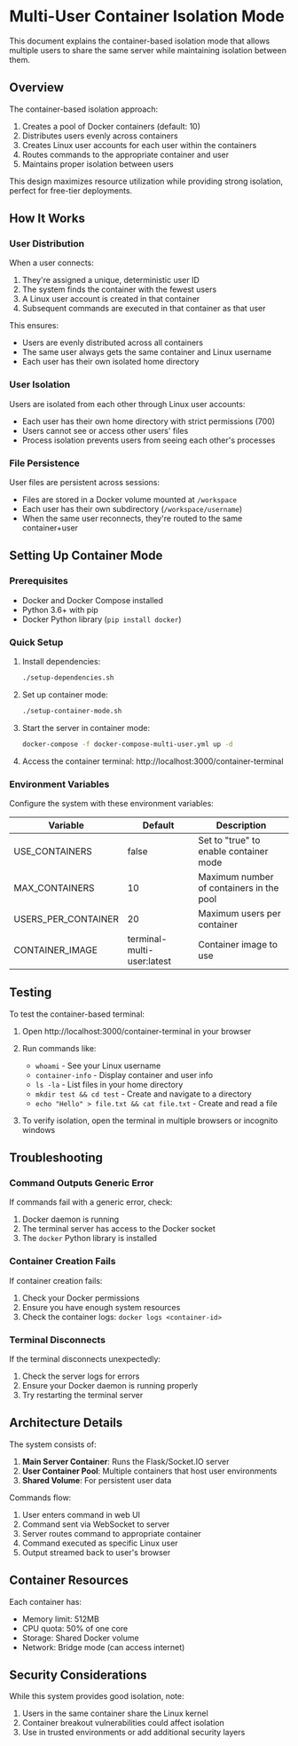 # Multi-User Container Isolation Mode

This document explains the container-based isolation mode that allows multiple users to share the same server while maintaining isolation between them.

## Overview

The container-based isolation approach:

1. Creates a pool of Docker containers (default: 10)
2. Distributes users evenly across containers
3. Creates Linux user accounts for each user within the containers
4. Routes commands to the appropriate container and user
5. Maintains proper isolation between users

This design maximizes resource utilization while providing strong isolation, perfect for free-tier deployments.

## How It Works

### User Distribution

When a user connects:
1. They're assigned a unique, deterministic user ID
2. The system finds the container with the fewest users
3. A Linux user account is created in that container 
4. Subsequent commands are executed in that container as that user

This ensures:
- Users are evenly distributed across all containers
- The same user always gets the same container and Linux username
- Each user has their own isolated home directory

### User Isolation

Users are isolated from each other through Linux user accounts:
- Each user has their own home directory with strict permissions (700)
- Users cannot see or access other users' files
- Process isolation prevents users from seeing each other's processes

### File Persistence

User files are persistent across sessions:
- Files are stored in a Docker volume mounted at `/workspace`
- Each user has their own subdirectory (`/workspace/username`)
- When the same user reconnects, they're routed to the same container+user

## Setting Up Container Mode

### Prerequisites

- Docker and Docker Compose installed
- Python 3.6+ with pip
- Docker Python library (`pip install docker`)

### Quick Setup

1. Install dependencies:
   ```bash
   ./setup-dependencies.sh
   ```

2. Set up container mode:
   ```bash
   ./setup-container-mode.sh
   ```

3. Start the server in container mode:
   ```bash
   docker-compose -f docker-compose-multi-user.yml up -d
   ```

4. Access the container terminal:
   http://localhost:3000/container-terminal

### Environment Variables

Configure the system with these environment variables:

| Variable | Default | Description |
|----------|---------|-------------|
| USE_CONTAINERS | false | Set to "true" to enable container mode |
| MAX_CONTAINERS | 10 | Maximum number of containers in the pool |
| USERS_PER_CONTAINER | 20 | Maximum users per container |
| CONTAINER_IMAGE | terminal-multi-user:latest | Container image to use |

## Testing

To test the container-based terminal:

1. Open http://localhost:3000/container-terminal in your browser
2. Run commands like:
   - `whoami` - See your Linux username
   - `container-info` - Display container and user info
   - `ls -la` - List files in your home directory
   - `mkdir test && cd test` - Create and navigate to a directory
   - `echo "Hello" > file.txt && cat file.txt` - Create and read a file

3. To verify isolation, open the terminal in multiple browsers or incognito windows

## Troubleshooting

### Command Outputs Generic Error

If commands fail with a generic error, check:
1. Docker daemon is running
2. The terminal server has access to the Docker socket
3. The `docker` Python library is installed

### Container Creation Fails

If container creation fails:
1. Check your Docker permissions
2. Ensure you have enough system resources
3. Check the container logs: `docker logs <container-id>`

### Terminal Disconnects

If the terminal disconnects unexpectedly:
1. Check the server logs for errors
2. Ensure your Docker daemon is running properly
3. Try restarting the terminal server

## Architecture Details

The system consists of:

1. **Main Server Container**: Runs the Flask/Socket.IO server
2. **User Container Pool**: Multiple containers that host user environments
3. **Shared Volume**: For persistent user data

Commands flow:
1. User enters command in web UI
2. Command sent via WebSocket to server
3. Server routes command to appropriate container
4. Command executed as specific Linux user
5. Output streamed back to user's browser

## Container Resources

Each container has:
- Memory limit: 512MB
- CPU quota: 50% of one core
- Storage: Shared Docker volume
- Network: Bridge mode (can access internet)

## Security Considerations

While this system provides good isolation, note:
1. Users in the same container share the Linux kernel
2. Container breakout vulnerabilities could affect isolation
3. Use in trusted environments or add additional security layers
